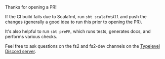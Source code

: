 Thanks for opening a PR!

If the CI build fails due to Scalafmt, run `sbt scalafmtAll` and push the changes (generally a good idea to run this prior to opening the PR).

It's also helpful to run `sbt prePR`, which runs tests, generates docs, and performs various checks.

Feel free to ask questions on the fs2 and fs2-dev channels on the [Typelevel Discord server](https://discord.gg/9V8FZTVZ9R).

